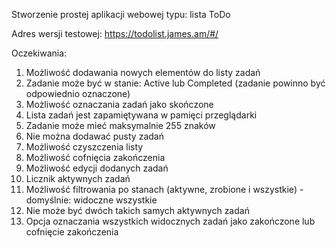 Stworzenie prostej aplikacji webowej typu: lista ToDo

Adres wersji testowej: https://todolist.james.am/#/ 

Oczekiwania:

1. Możliwość dodawania nowych elementów do listy zadań
2. Zadanie może być w stanie: Active lub Completed (zadanie powinno być odpowiednio oznaczone)
3. Możliwość oznaczania zadań jako skończone
4. Lista zadań jest zapamiętywana w pamięci przeglądarki
5. Zadanie może mieć maksymalnie 255 znaków
6. Nie można dodawać pusty zadań
7. Możliwość czyszczenia listy
8. Możliwość cofnięcia zakończenia
9. Możliwość edycji dodanych zadań
10. Licznik aktywnych zadań
11. Możliwość filtrowania po stanach (aktywne, zrobione i wszystkie) - domyślnie: widoczne wszystkie
12. Nie może być dwóch takich samych aktywnych zadań
13. Opcja oznaczania wszystkich widocznych zadań jako zakończone lub cofnięcie zakończenia